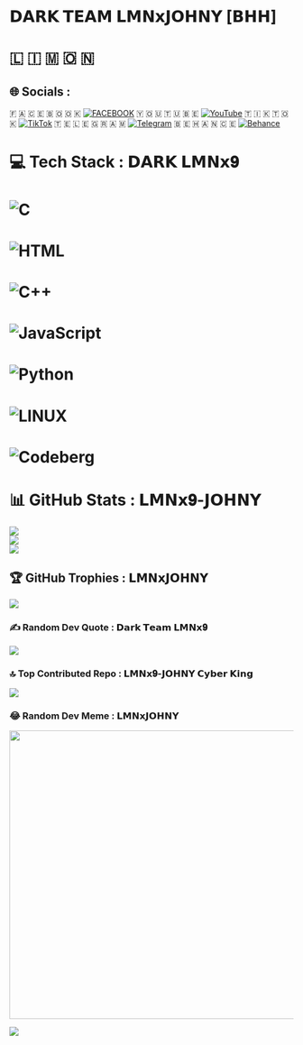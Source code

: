 # 𝗗𝗔𝗥𝗞 𝗧𝗘𝗔𝗠 𝗟𝗠𝗡𝘅𝗝𝗢𝗛𝗡𝗬 [𝗕𝗛𝗛]
# 🇱 🇮 🇲 🇴 🇳 


## 🌐 Socials :

🇫 🇦 🇨 🇪 🇧 🇴 🇴 🇰 [![FACEBOOK](https://img.shields.io/badge/Facebook-%231877F2.svg?logo=Facebook&logoColor=white)](https://facebook.com/LJ.LMNx9)
🇾 🇴 🇺 🇹 🇺 🇧 🇪 [![YouTube](https://img.shields.io/badge/Youtube-%231877F2.svg?logo=Youtube&logoColor=red)](https://youtube.com/@LMNx9)
🇹 🇮 🇰 🇹 🇴 🇰 [![TikTok](https://img.shields.io/badge/Tiktok-%231877F2.svg?logo=Tiktok&logoColor=black)](https://tiktok.com/@lmnx9)
🇹 🇪 🇱 🇪 🇬 🇷 🇦 🇲 [![Telegram](https://img.shields.io/badge/Telegram-%231877F2.svg?logo=Telegram&logoColor=white)](https://t.me/@LMNx9)
🇧 🇪 🇭 🇦 🇳 🇨 🇪 [![Behance](https://img.shields.io/badge/Behance-1769ff?logo=behance&logoColor=black)](https://behance.net/LMNx9-JOHNY) 
# 💻 Tech Stack : 𝗗𝗔𝗥𝗞 𝗟𝗠𝗡𝘅𝟗
# ![C](https://img.shields.io/badge/c-%2300599C.svg?style=for-the-badge&logo=c&logoColor=white)
# ![HTML](https://img.shields.io/badge/html-FCC624?style=for-the-badge&logo=html&logoColor=black) 
# ![C++](https://img.shields.io/badge/c++-%2300599C.svg?style=for-the-badge&logo=c%2B%2B&logoColor=white) 
# ![JavaScript](https://img.shields.io/badge/java-%23ED8B00.svg?style=for-the-badge&logo=java&logoColor=white) 
# ![Python](https://img.shields.io/badge/python-3670A0?style=for-the-badge&logo=python&logoColor=ffdd54) 
# ![LINUX](https://img.shields.io/badge/Linux-FCC624?style=for-the-badge&logo=linux&logoColor=black) 
# ![Codeberg](https://img.shields.io/badge/Codeberg-2185D0?style=for-the-badge&logo=Codeberg&logoColor=white)
# 📊 GitHub Stats : 𝗟𝗠𝗡𝘅𝟗-𝗝𝗢𝗛𝗡𝗬 
![](https://github-readme-stats.vercel.app/api?username=LMNx9-JOHNY&theme=dark&hide_border=false&include_all_commits=true&count_private=true)<br/>
![](https://github-readme-streak-stats.herokuapp.com/?user=LMNx9-JOHNY&theme=dark&hide_border=false)<br/>
![](https://github-readme-stats.vercel.app/api/top-langs/?username=LMNx9-JOHNY&theme=dark&hide_border=false&include_all_commits=true&count_private=true&layout=compact)
## 🏆 GitHub Trophies : 𝗟𝗠𝗡𝘅𝗝𝗢𝗛𝗡𝗬
![](https://github-profile-trophy.vercel.app/?username=LMNx9-JOHNY&theme=radical&no-frame=false&no-bg=false&margin-w=4)

### ✍️ Random Dev Quote : 𝗗𝗮𝗿𝗸 𝗧𝗲𝗮𝗺 𝗟𝗠𝗡𝘅𝟗
![](https://quotes-github-readme.vercel.app/api?type=horizontal&theme=radical)

### 🔝 Top Contributed Repo : 𝗟𝗠𝗡𝘅𝟗-𝗝𝗢𝗛𝗡𝗬 𝗖𝘆𝗯𝗲𝗿 𝗞𝗶𝗻𝗴
![](https://github-contributor-stats.LMNx9-JOHNYvercel.app/api?username=LMNx9-JOHNY&limit=5&theme=dark&combine_all_yearly_contributions=true)

### 😂 Random Dev Meme : 𝗟𝗠𝗡𝘅𝗝𝗢𝗛𝗡𝗬
<img src="https://rm.up.railway.app/" width="512px"/>

[![](https://visitcount.itsvg.in/api?id=LMNx9-JOHNY&icon=0&color=0)](https://visitcount.itsvg.in)

<!-- Proudly created with GPRM ( https://gprm.itsvg.in ) -->


  
